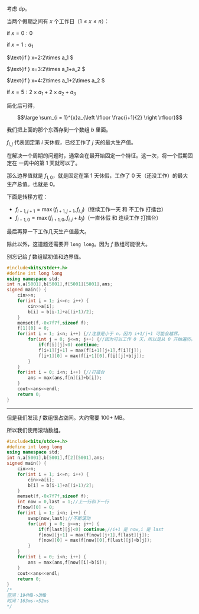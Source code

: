 考虑 dp。

当两个假期之间有 $x$ 个工作日（$1 \le x \le n$）：


  $\text{if } x=0:0$
  
  $\text{if } x=1:a_1$
  
  $\text{if } x=2:2\times a_1 $
  
  $\text{if } x=3:2\times a_1+a_2 $
  
  $\text{if } x=4:2\times a_1+2\times a_2 $
  
  $\text{if } x=5:2\times a_1+2\times a_2+a_3$

简化后可得，

 $$\large \sum_{i = 1}^{x}a_{\left \lfloor \frac{i+1}{2} \right \rfloor}$$

我们把上面的那个东西存到一个数组 $b$ 里面。

$f_{i,j}$ 代表固定第 $i$ 天休假，已经工作了 $j$ 天的最大生产值。

在解决一个周期的问题时，通常会在最开始固定一个特征。这一次，将一个假期固定在 一周中的第 $1$ 天就可以了。

那么边界值就是 $f_{1,0}$，就是固定在第 $1$ 天休假，工作了 $0$ 天（还没工作）的最大生产总值。也就是 $0$。

下面是转移方程：

- $f_{i+1,j+1}=\max(f_{i+1,j+1},f_{i,j})$（继续工作一天 和 不工作 打擂台）
- $f_{i+1,0}=\max(f_{i+1,0},f_{i,j}+b_j)$（一直休假 和 连续工作 打擂台）

最后再算一下工作几天生产值最大。

除此以外，这道题还需要开 `long long`。因为 $f$ 数组可能很大。



别忘记给 $f$ 数组赋初值和边界值。

```cpp
#include<bits/stdc++.h>
#define int long long
using namespace std;
int n,a[5001],b[5001],f[5001][5001],ans;
signed main() {
	cin>>n; 
	for(int i = 1; i<=n; i++) {
		cin>>a[i];
		b[i] = b[i-1]+a[(i+1)/2];
	}
	memset(f,-0x7f7f,sizeof f);
	f[1][0] = 0;
	for(int i = 1; i<n; i++) {//注意是小于 n，因为 i+1/j+1 可能会越界。
		for(int j = 0; j<=n; j++) {//因为可以工作 0 天，所以是从 0 开始遍历。
			if(f[i][j]<0) continue;
			f[i+1][j+1] = max(f[i+1][j+1],f[i][j]);
			f[i+1][0] = max(f[i+1][0],f[i][j]+b[j]);
		}
	}
	for(int i = 0; i<n; i++) {//打擂台
		ans = max(ans,f[n][i]+b[i]);
	}
	cout<<ans<<endl;
	return 0;
}
```

---

但是我们发现 $f$ 数组很占空间。大约需要 $100+$ MB。

所以我们使用滚动数组。

```cpp
#include<bits/stdc++.h>
#define int long long
using namespace std;
int n,a[5001],b[5001],f[2][5001],ans;
signed main() {
	cin>>n; 
	for(int i = 1; i<=n; i++) {
		cin>>a[i];
		b[i] = b[i-1]+a[(i+1)/2]; 
	}
	memset(f,-0x7f7f,sizeof f);
	int now = 0,last = 1;//上一行和下一行
	f[now][0] = 0;
	for(int i = 1; i<n; i++) {
		swap(now,last);//不断滚动
		for(int j = 0; j<=n; j++) {
			if(f[last][j]<0) continue;//i+1 是 now,i 是 last
			f[now][j+1] = max(f[now][j+1],f[last][j]);
			f[now][0] = max(f[now][0],f[last][j]+b[j]);
		}
	}
	for(int i = 0; i<n; i++) {
		ans = max(ans,f[now][i]+b[i]);
	}
	cout<<ans<<endl;
	return 0;
}
/*
空间：194MB->3MB
时间：163ms->52ms
*/
```

